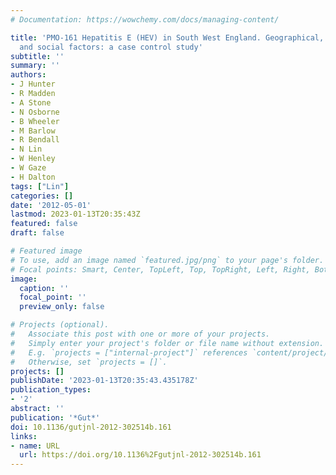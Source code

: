 ```yaml
---
# Documentation: https://wowchemy.com/docs/managing-content/

title: 'PMO-161 Hepatitis E (HEV) in South West England. Geographical, environmental
  and social factors: a case control study'
subtitle: ''
summary: ''
authors:
- J Hunter
- R Madden
- A Stone
- N Osborne
- B Wheeler
- M Barlow
- R Bendall
- N Lin
- W Henley
- W Gaze
- H Dalton
tags: ["Lin"]
categories: []
date: '2012-05-01'
lastmod: 2023-01-13T20:35:43Z
featured: false
draft: false

# Featured image
# To use, add an image named `featured.jpg/png` to your page's folder.
# Focal points: Smart, Center, TopLeft, Top, TopRight, Left, Right, BottomLeft, Bottom, BottomRight.
image:
  caption: ''
  focal_point: ''
  preview_only: false

# Projects (optional).
#   Associate this post with one or more of your projects.
#   Simply enter your project's folder or file name without extension.
#   E.g. `projects = ["internal-project"]` references `content/project/deep-learning/index.md`.
#   Otherwise, set `projects = []`.
projects: []
publishDate: '2023-01-13T20:35:43.435178Z'
publication_types:
- '2'
abstract: ''
publication: '*Gut*'
doi: 10.1136/gutjnl-2012-302514b.161
links:
- name: URL
  url: https://doi.org/10.1136%2Fgutjnl-2012-302514b.161
---
```

